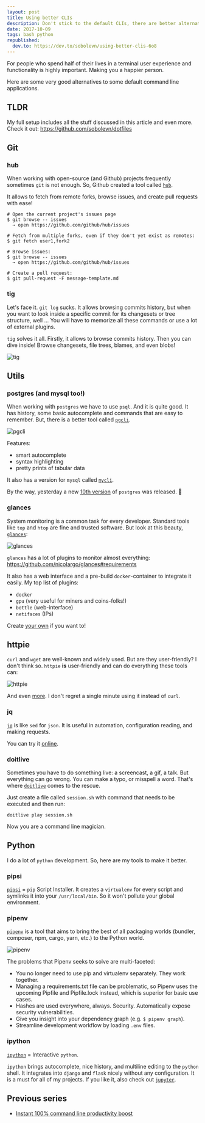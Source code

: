 ```yaml
---
layout: post
title: Using better CLIs
description: Don't stick to the default CLIs, there are better alternatives!
date: 2017-10-09
tags: bash python
republished:
  dev.to: https://dev.to/sobolevn/using-better-clis-6o8
---
```


For people who spend half of their lives in a terminal user experience and functionality is highly important. Making you a happier person.

Here are some very good alternatives to some default command line applications.


## TLDR

My full setup includes all the stuff discussed in this article and even more. Check it out: https://github.com/sobolevn/dotfiles


## Git

### hub

When working with open-source (and Github) projects frequently sometimes `git` is not enough. So, Github created a tool called [`hub`](https://hub.github.com/).

It allows to fetch from remote forks, browse issues, and create pull requests with ease!

```
# Open the current project's issues page
$ git browse -- issues
  → open https://github.com/github/hub/issues

# Fetch from multiple forks, even if they don't yet exist as remotes:
$ git fetch user1,fork2

# Browse issues:
$ git browse -- issues
  → open https://github.com/github/hub/issues

# Create a pull request:
$ git pull-request -F message-template.md
```

### tig

Let's face it. `git log` sucks. It allows browsing commits history, but when you want to look inside a specific commit for its changesets or tree structure, well ... You will have to memorize all these commands or use a lot of external plugins.

`tig` solves it all. Firstly, it allows to browse commits history. Then you can dive inside! Browse changesets, file trees, blames, and even blobs!

![tig](https://i.imgur.com/0EVZxQb.png)


## Utils

### postgres (and mysql too!)

When working with `postgres` we have to use `psql`. And it is quite good. It has history, some basic autocomplete and commands that are easy to remember. But, there is a better tool called [`pgcli`](https://github.com/dbcli/pgcli).

![pgcli](https://raw.githubusercontent.com/dbcli/pgcli/7c720a07652d705376af6bf4fcfe6a65e0df3ddc/screenshots/pgcli.gif)

Features:
- smart autocomplete
- syntax highlighting
- pretty prints of tabular data

It also has a version for `mysql` called [`mycli`](https://github.com/dbcli/mycli).

By the way, yesterday a new [10th version](https://www.postgresql.org/about/news/1786/) of `postgres` was released. :tada:

### glances

System monitoring is a common task for every developer. Standard tools like `top` and `htop` are fine and trusted software. But look at this beauty, [`glances`](https://github.com/nicolargo/glances):

![glances](https://raw.githubusercontent.com/nicolargo/glances/develop/docs/_static/glances-summary.png)

`glances` has a lot of plugins to monitor almost everything: https://github.com/nicolargo/glances#requirements

It also has a web interface and a pre-build `docker`-container to integrate it easily. My top list of plugins:
- `docker`
- `gpu` (very useful for miners and coins-folks!)
- `bottle` (web-interface)
- `netifaces` (IPs)

Create [your own](https://github.com/nicolargo/glances/wiki/How-to-create-a-new-Glances-plugin-%3F) if you want to!

## httpie

`curl` and `wget` are well-known and widely used. But are they user-friendly? I don't think so. `httpie` **is** user-friendly and can do everything these tools can:

![httpie](https://httpie.org/static/img/httpie2.png?v=72661be530fde9d07e03be9df60312da)

And even [more](https://httpie.org/doc#main-features). I don't regret a single minute using it instead of `curl`.

### jq

[`jq`](https://stedolan.github.io/jq/manual/) is like `sed` for `json`. It is useful in automation, configuration reading, and making requests.

You can try it [online](https://jqplay.org/).

### doitlive

Sometimes you have to do something live: a screencast, a gif, a talk. But everything can go wrong. You can make a typo, or misspell a word. That's where [`doitlive`](https://github.com/sloria/doitlive) comes to the rescue.

Just create a file called `session.sh` with command that needs to be executed and then run:

```
doitlive play session.sh
```

Now you are a command line magician.


## Python

I do a lot of `python` development. So, here are my tools to make it better.

### pipsi

[`pipsi`](https://github.com/mitsuhiko/pipsi) = `pip` Script Installer. It creates a `virtualenv` for every script and symlinks it into your `/usr/local/bin`. So it won't pollute your global environment.

### pipenv

[`pipenv`](http://pipenv.org) is a tool that aims to bring the best of all packaging worlds (bundler, composer, npm, cargo, yarn, etc.) to the Python world.

![pipenv](https://camo.githubusercontent.com/2287c881cb3a045f4f70f20f0326ec4ef1474ccd/687474703a2f2f6d656469612e6b656e6e657468726569747a2e636f6d2e73332e616d617a6f6e6177732e636f6d2f706970656e762e676966)

The problems that Pipenv seeks to solve are multi-faceted:

- You no longer need to use pip and virtualenv separately. They work together.
- Managing a requirements.txt file can be problematic, so Pipenv uses the upcoming Pipfile and Pipfile.lock instead, which is superior for basic use cases.
- Hashes are used everywhere, always. Security. Automatically expose security vulnerabilities.
- Give you insight into your dependency graph (e.g. `$ pipenv graph`).
- Streamline development workflow by loading `.env` files.

### ipython

[`ipython`](https://ipython.org/) = Interactive `python`.

`ipython` brings autocomplete, nice history, and multiline editing to the `python` shell. It integrates into `django` and `flask` nicely without any configuration.
It is a must for all of my projects. If you like it, also check out [`jupyter`](https://jupyter.org/).


## Previous series

- [Instant 100% command line productivity boost](https://dev.to/sobolevn/instant-100-command-line-productivity-boost)
